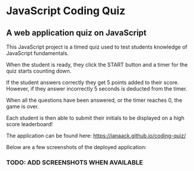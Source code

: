 # JavaScript Coding Quiz

## A web application quiz on JavaScript

This JavaScript project is a timed quiz used to test students knowledge of JavaScript fundamentals.

When the student is ready, they click the START button and a timer for the quiz starts counting down.

If the student answers correctly they get 5 points added to their score. However, if they answer incorrectly 5 seconds is deducted from the timer.

When all the questions have been answered, or the timer reaches 0, the game is over.

Each student is then able to submit their initials to be displayed on a high score leaderboard!

The application can be found here: https://ianaack.github.io/coding-quiz/

Below are a few screenshots of the deployed application:

### TODO: ADD SCREENSHOTS WHEN AVAILABLE
